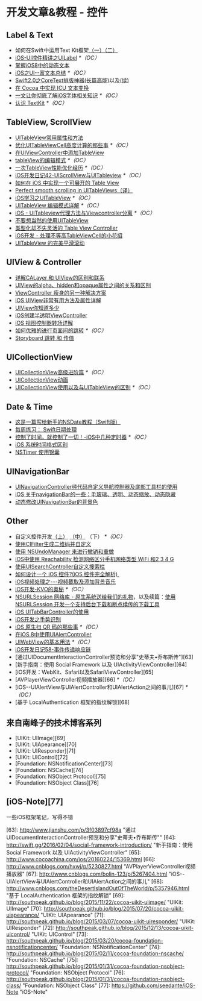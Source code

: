 # 开发文章&教程 - 控件

## Label & Text
- 如何在Swift中运用Text Kit框架[（一）][1][（二）][2]
- [iOS-UI控件精讲之UILabel][3] _\*（OC）_
- [掌握iOS8中的动态文本][4]
- [iOS之UI--富文本总结][5] _\*（OC）_
- [Swift2.0之CoreText排版神器(长篇高能)][6]以及[(续)][7]
- [在 Cocoa 中实现 ICU 文本变换][8]
- [一文让你彻底了解iOS字体相关知识][9] _\*（OC）_
- [认识 TextKit][10] _\*（OC）_

## TableView, ScrollView
- [UITableView常用属性和方法][11]
- [优化UITableViewCell高度计算的那些事][12] _\*（OC）_
- [在UIViewController中添加TableView][13]
- [tableView的编辑模式][14] _\*（OC）_
- [一次TableView性能优化经历][15] _\*（OC）_
- [iOS开发日记42-UIScrollView与UITableview][16] _\*（OC）_
- [如何在 iOS 中实现一个可展开的 Table View][17]
- [Perfect smooth scrolling in UITableViews（译）][18]
- [iOS学习之UITableView][19] _\*（OC）_
- [UITableView 编辑模式详解][20] _\*（OC）_
- [iOS - UITableview代理方法与Viewcontroller分离][21] _\*（OC）_
- [不要想当然的使用UITableView][22]
- [类型化却不失灵活的 Table View Controller][23]
- [iOS开发 - 处理不等高TableViewCell的小花招][24]
- [UITableView 的完美平滑滚动][25]

## UIView & Controller
- [详解CALayer 和 UIView的区别和联系][26]
- [UIView的alpha、hidden和opaque属性之间的关系和区别][27]
- [ViewController 瘦身的另一种解决方案][28]
- [iOS UIView非常有用方法及属性详解][29]
- [UIView你知道多少][30]
- [iOS创建半透明ViewController][31]
- [iOS 视图控制器转场详解][32]
- [如何优雅的进行页面间的跳转][33] _\*（OC）_
- [Storyboard 跳转 和 传值][34]

## UICollectionView
- [UICollectionView高级进阶篇][35] _\*（OC）_
- [UICollectionView动画][36]
- [UICollectionView使用以及与UITableView的区别][37] _\*（OC）_

## Date & Time
- [这是一篇写给新手的NSDate教程（Swift版）][38]
- [每周练习： Swift日期处理][39]
- [控制了时间，就控制了一切！-iOS中几种定时器][40] _\*（OC）_
- [iOS 系统时间格式区别][41]
- [NSTimer 使用锦囊][42]

## UINavigationBar
- [UINavigationController纯代码自定义导航控制器及底部工具栏的使用][43]
- [iOS 关于navigationBar的一些：毛玻璃、透明、动态缩放、动态隐藏][44]
- [动态修改UINavigationBar的背景色][45]

## Other
- 自定义控件开发[（上）][46] [（中）][47] （下） _\*（OC）_
- [使用CIFilter生成二维码并自定义][48]　
- [使用 NSUndoManager 来进行撤销和重做][49]
- [iOS中使用 Reachability 检测网络区分手机网络类型 WiFi 和2 3 4 G][50]
- [使用UISearchController自定义搜索栏][51]
- [如何设计一个 iOS 控件?(iOS 控件完全解析) ][52]
- [iOS视频处理之---视频截取及添加背景音乐][53]
- [iOS开发-KVO的奥秘][54] _\*（OC）_
- [NSURLSession 网络库 - 原生系统送给我们的礼物][55]，以及续篇：[使用 NSURLSession 开发一个支持后台下载和断点续传的下载工具][56]
- [iOS UITabBarController的使用][57]
- [iOS开发之手势识别][58]
- [iOS 原生扫 QR 码的那些事][59] _\*（OC）_
- [在iOS 8中使用UIAlertController][60]
- [UIWebView的基本用法][61] _\*（OC）_
- [iOS开发日记58-事件传递响应链][62]
- [通过UIDocumentInteractionController预览和分享"史蒂夫•乔布斯传"][63]
- [新手指南：使用 Social Framework 以及 UIActivityViewController][64]
- [iOS开发：WebKit、Safari以及SafariViewController][65]
- [AVPlayerViewController视频播放器][66] _\*（OC）_
- [iOS--UIAlertView与UIAlertController和UIAlertAction之间的事儿][67] _\*（OC）_
- [基于 LocalAuthentication 框架的指纹解锁][68]

## 来自南峰子的技术博客系列
- [UIKit: UIImage][69]
- [UIKit: UIApearance][70]
- [UIKit: UIResponder][71]
- [UIKit: UIControl][72]
- [Foundation: NSNotificationCenter][73]
- [Foundation: NSCache][74]
- [Foundation: NSObject Protocol][75]
- [Foundation: NSObject Class][76]

## [iOS-Note][77]
一些iOS框架笔记，写得不错

[1]:	http://www.devtalking.com/articles/text-kit-tutorial-in-swift-1/
[2]:	http://www.devtalking.com/articles/text-kit-tutorial-in-swift-2/
[3]:	http://www.cnblogs.com/iyou/p/4936606.html "iOS-UI控件精讲之UILabel"
[4]:	http://www.devtf.cn/?p=1199 "掌握iOS8中的动态文本"
[5]:	http://www.cnblogs.com/goodboy-heyang/p/5143135.html "iOS之UI--富文本总结"
[6]:	http://allluckly.cn/%E6%8A%95%E7%A8%BF/tuogao14 "Swift2.0之CoreText排版神器(长篇高能)January 31, 2016"
[7]:	http://allluckly.cn/%E6%8A%95%E7%A8%BF/tuogao17 "Swift2.0之CoreText排版神器(续)February 05, 2016"
[8]:	http://swift.gg/2016/02/23/cocoa-icu-text-transforms/ "在 Cocoa 中实现 ICU 文本变换"
[9]:	http://www.cnblogs.com/dsxniubility/p/4699352.html
[10]:	http://blog.jobbole.com/51965/
[11]:	http://beauty-soft.net/blog/ceiba/Ios/20140102/680.html
[12]:	http://blog.sunnyxx.com/2015/05/17/cell-height-calculation/
[13]:	http://conanwhf.gitcafe.io/2015/09/12/AddTableViewInUIViewController/
[14]:	http://www.cnblogs.com/1079062429lm/p/4820605.html
[15]:	http://yyny.me/ios/%E4%B8%80%E6%AC%A1TableView%E6%80%A7%E8%83%BD%E4%BC%98%E5%8C%96%E7%BB%8F%E5%8E%86/
[16]:	http://www.cnblogs.com/Twisted-Fate/p/4933135.html "iOS开发日记42-UIScrollView与UITableview"
[17]:	http://swift.gg/2015/12/03/expandable-table-view/ "如何在 iOS 中实现一个可展开的 Table View"
[18]:	http://southpeak.github.io/blog/2015/12/20/perfect-smooth-scrolling-in-uitableviews/ "Perfect smooth scrolling in UITableViews"
[19]:	http://www.cnblogs.com/zhenzhen123/p/5071743.html "iOS学习之UITableView"
[20]:	http://segmentfault.com/a/1190000004192662 "UITableView 编辑模式详解"
[21]:	http://www.jianshu.com/p/1ef24db79b48 "iOS - UITableview代理方法与Viewcontroller分离"
[22]:	http://sergiochan.xyz/2016/02/16/%E4%B8%8D%E8%A6%81%E6%83%B3%E5%BD%93%E7%84%B6%E7%9A%84%E5%B0%B1%E4%BD%BF%E7%94%A8UITableView/ "不要想当然的使用UITableView"
[23]:	http://www.cocoachina.com/ios/20160317/15702.html
[24]:	http://www.jianshu.com/p/a0342ee86431 "iOS开发 - 处理不等高TableViewCell的小花招"
[25]:	http://ios.jobbole.com/84360/
[26]:	http://www.jianshu.com/p/079e5cf0f014
[27]:	http://blog.csdn.net/martin_liang/article/details/40739845 "UIView的alpha、hidden和opaque属性之间的关系和区别"
[28]:	http://www.cocoachina.com/ios/20151116/14010.html
[29]:	http://blog.csdn.net/kingsley_cxz/article/details/9323327 "iOS UIView非常有用方法及属性详解"
[30]:	http://www.cnblogs.com/likwo/archive/2011/06/18/2084192.html "UIView你知道多少"
[31]:	http://miketech.it/ios-transparent-viewcontroller/
[32]:	https://github.com/seedante/iOS-Note/wiki/ViewController-Transition
[33]:	http://gaonan.me/2015/07/23/%E5%A6%82%E4%BD%95%E4%BC%98%E9%9B%85%E7%9A%84%E8%BF%9B%E8%A1%8C%E9%A1%B5%E9%9D%A2%E9%97%B4%E7%9A%84%E8%B7%B3%E8%BD%AC/
[34]:	http://www.cnblogs.com/pinecoder/p/5039777.html "Storyboard 跳转 和 传值"
[35]:	http://www.olinone.com/?p=280
[36]:	http://www.liuchungui.com/blog/2015/11/24/uicollectionviewdong-hua/ "UICollectionView动画"
[37]:	http://www.cnblogs.com/salam/p/5192576.html "UICollectionView使用以及与UITableView的区别"
[38]:	http://www.cocoachina.com/swift/20151126/14430.html "这是一篇写给新手的NSDate教程（Swift版）"
[39]:	https://github.com/icepy/_posts/issues/9 "每周练习： Swift日期处理"
[40]:	http://www.jianshu.com/p/21d351116587?sukey=fc78a68049a14bb2ca76044920265548313e975e28c8fd2be59c5e2cadecfddefd0bb6dab6853db6a6f72a8f3bee76a6
[41]:	http://www.cnblogs.com/simple-life-no1/p/4192311.html "iOS 系统时间格式区别"
[42]:	http://www.futantan.com/2016/04/14/NSTimer-tips/
[43]:	http://www.cnblogs.com/brance/p/4964769.html "swift-UINavigationController纯代码自定义导航控制器及底部工具栏的使用"
[44]:	http://www.jianshu.com/p/b2585c37e14b "iOS 关于navigationBar的一些：毛玻璃、透明、动态缩放、动态隐藏"
[45]:	http://tech.glowing.com/cn/change-uinavigationbar-backgroundcolor-dynamically/ "动态修改UINavigationBar的背景色"
[46]:	http://www.cnblogs.com/maomishen/p/4924726.html
[47]:	http://www.cnblogs.com/maomishen/p/4934742.html
[48]:	http://blog.yourtion.com/custom-cifilter-qrcode-generator.html
[49]:	http://swift.gg/2015/11/10/ios-undo-and-redo-with-nsundomanager/ "使用 NSUndoManager 来进行撤销和重做"
[50]:	http://www.cnblogs.com/jgCho/p/4959657.html "iOS中使用 Reachability 检测网络区分手机网络类型 WiFi 和2 3 4 G"
[51]:	http://swift.gg/2015/09/11/custom_search_bar_tutorial/ "使用UISearchController自定义搜索栏"
[52]:	http://blog.csdn.net/zhangao0086/article/details/45622875
[53]:	http://www.jianshu.com/p/aefacc2cf039 "iOS视频处理之---视频截取及添加背景音乐"
[54]:	http://www.jianshu.com/p/742b4b248da9 "iOS开发-KVO的奥秘"
[55]:	http://swiftcafe.io/2015/12/20/nsurlsession/ "NSURLSession 网络库 - 原生系统送给我们的礼物"
[56]:	http://swiftcafe.io/2015/12/23/nsurlsession-app/ "使用 NSURLSession 开发一个支持后台下载和断点续传的下载工具"
[57]:	http://www.cnblogs.com/jukaiit/p/5066468.html "iOS UITabBarController的使用"
[58]:	http://ios.jobbole.com/83338/
[59]:	http://c0ming.me/qr-code-scan/
[60]:	http://www.cnblogs.com/jgCho/p/5085016.html "在iOS 8中使用UIAlertController"
[61]:	http://www.cnblogs.com/MasterPeng/p/5009523.html "UIWebView的基本用法"
[62]:	http://www.cnblogs.com/Twisted-Fate/p/5088314.html "iOS开发日记58-事件传递响应链"
[63]:	http://www.jianshu.com/p/3f03897cf98a "通过UIDocumentInteractionController预览和分享"史蒂夫•乔布斯传""
[64]:	http://swift.gg/2016/02/04/social-framework-introduction/ "新手指南：使用 Social Framework 以及 UIActivityViewController"
[65]:	http://www.cocoachina.com/ios/20160224/15369.html
[66]:	http://www.cnblogs.com/hxwj/p/5230827.html "AVPlayerViewController视频播放器"
[67]:	http://www.cnblogs.com/bolin-123/p/5267404.html "iOS--UIAlertView与UIAlertController和UIAlertAction之间的事儿"
[68]:	http://www.cnblogs.com/theDesertIslandOutOfTheWorld/p/5357946.html "基于 LocalAuthentication 框架的指纹解锁"
[69]:	http://southpeak.github.io/blog/2015/11/22/cocoa-uikit-uiimage/ "UIKit: UIImage"
[70]:	http://southpeak.github.io/blog/2015/07/20/cocoa-uikit-uiapearance/ "UIKit: UIApearance"
[71]:	http://southpeak.github.io/blog/2015/03/07/cocoa-uikit-uiresponder/ "UIKit: UIResponder"
[72]:	http://southpeak.github.io/blog/2015/12/13/cocoa-uikit-uicontrol/ "UIKit: UIControl"
[73]:	http://southpeak.github.io/blog/2015/03/20/cocoa-foundation-nsnotificationcenter/ "Foundation: NSNotificationCenter"
[74]:	http://southpeak.github.io/blog/2015/02/11/cocoa-foundation-nscache/ "Foundation: NSCache"
[75]:	http://southpeak.github.io/blog/2015/01/31/cocoa-foundation-nsobject-protocol/ "Foundation: NSObject Protocol"
[76]:	http://southpeak.github.io/blog/2015/01/31/cocoa-foundation-nsobject-class/ "Foundation: NSObject Class"
[77]:	https://github.com/seedante/iOS-Note "iOS-Note"